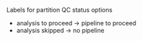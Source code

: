 Labels for partition QC status options
* analysis to proceed -> pipeline to proceed
* analysis skipped -> no pipeline
